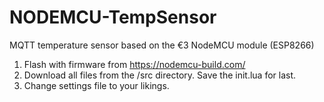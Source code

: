 # NODEMCU-TempSensor
MQTT temperature sensor based on the €3 NodeMCU module (ESP8266)

1. Flash with firmware from https://nodemcu-build.com/
2. Download all files from the /src directory. Save the init.lua for last. 
3. Change settings file to your likings. 

